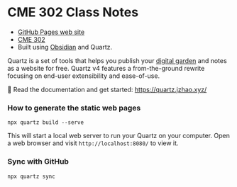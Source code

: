 # CME 302 Class Notes

- [GitHub Pages web site](https://ericdarve.github.io/NLA/)
- [CME 302](https://canvas.stanford.edu/courses/178134)
- Built using [Obsidian](https://obsidian.md/) and Quartz.

Quartz is a set of tools that helps you publish your [digital garden](https://jzhao.xyz/posts/networked-thought) and notes as a website for free.
Quartz v4 features a from-the-ground rewrite focusing on end-user extensibility and ease-of-use.

🔗 Read the documentation and get started: https://quartz.jzhao.xyz/

### How to generate the static web pages

```
npx quartz build --serve
```

This will start a local web server to run your Quartz on your computer. Open a web browser and visit `http://localhost:8080/` to view it.

### Sync with GitHub

```
npx quartz sync
```